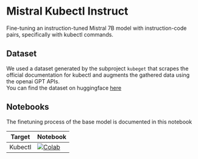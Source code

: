 # Mistral Kubectl Instruct
Fine-tuning an instruction-tuned Mistral 7B model with instruction-code pairs, specifically with kubectl commands.

## Dataset
We used a dataset generated by the subproject `kubeget` that scrapes the official documentation for kubectl and augments the gathered data using the openai GPT APIs.  
You can find the dataset on huggingface [here](https://huggingface.co/datasets/ComponentSoft/k8s-kubectl-cot-20k)

## Notebooks
The finetuning process of the base model is documented in this notebook

| Target          | Notebook                                       |
| --------------- | ---------------------------------------------- |
| Kubectl    | [![Colab](https://colab.research.google.com/assets/colab-badge.svg)](https://colab.research.google.com/github/ComponentSoftTeam/Mistral-Kubectl-Instruct/blob/main/notebooks/q-lora-mistra-7b.ipynb) |
